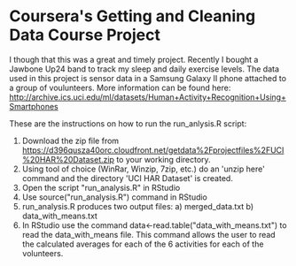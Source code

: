 Coursera's Getting and Cleaning Data Course Project
========================================
I though that this was a great and timely project. Recently I bought a Jawbone Up24 band to track my sleep and daily exercise levels.
The data used in this project is sensor data in a Samsung Galaxy II phone attached to a group of voulunteers. More information can be
found here: http://archive.ics.uci.edu/ml/datasets/Human+Activity+Recognition+Using+Smartphones

These are the instructions on how to run the run_anlysis.R script:
1) Download the zip file from https://d396qusza40orc.cloudfront.net/getdata%2Fprojectfiles%2FUCI%20HAR%20Dataset.zip to your working directory.
2) Using tool of choice (WinRar, Winzip, 7zip, etc.) do an 'unzip here' command and the directory 'UCI HAR Dataset' is created.
3) Open the script "run_analysis.R" in RStudio 
4) Use source("run_analysis.R") command in RStudio
5) run_analysis.R produces two output files:
	a) merged_data.txt 
	b) data_with_means.txt
6) In RStudio use the command data<-read.table("data_with_means.txt") to read the data_with_means file.
	This command allows the user to read the calculated averages for each of the 6 activities for each of the volunteers.  

